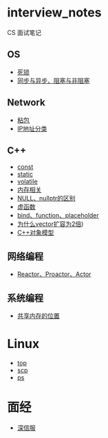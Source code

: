 # interview_notes
CS 面试笔记

## OS

- [死锁](./os/死锁.md)
- [同步与异步、阻塞与非阻塞](./os/同步与异步、阻塞与非阻塞.md)

## Network

- [粘包](./network/粘包.md)
- [IP地址分类](./network/IP地址分类/IP地址分类.md)

## C++

- [const](./cpp/const.md)
- [static](./cpp/static.md)
- [volatile](./cpp/volatile.md)
- [内存相关](./cpp/memory/memory.md)
- [NULL、nullptr的区别](./cpp/nullptr.md)
- [虚函数](./cpp/virtual.md)
- [bind、function、placeholder](./cpp/memory/bind_function_placeholder.md)
- [为什么vector扩容为2倍](./cpp/vector/vector_memory.md))
- [C++对象模型](./cpp/memory/object_model.md)

## 网络编程

- [Reactor、Proactor、Actor](./network_progaming/Reactor、Proactor、Actor.md)

## 系统编程

- [共享内存的位置](./system_programing/shared_memory/shared_memory.md)

# Linux

- [top](./linux/top.README)
- [scp](./linux/scp.README)
- [ps](./linux/ps.README)

# 面经

- [深信服](./Interview_problems/深信服.md)

